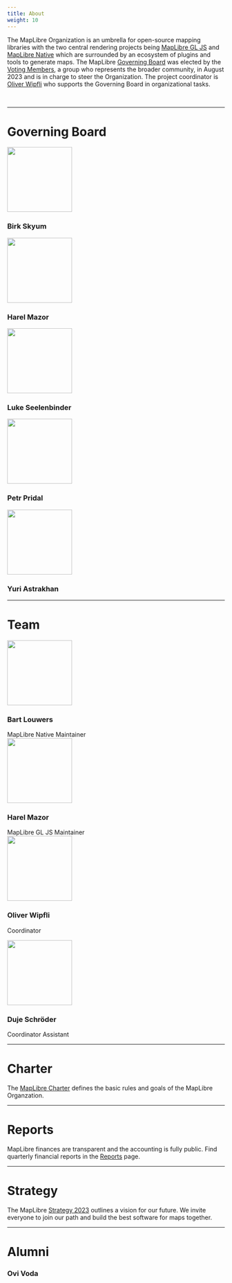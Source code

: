 ```yaml
---
title: About
weight: 10
---
```


  <p class="text-center">
    The MapLibre Organization is an umbrella for open-source mapping libraries
    with the two central rendering projects being
    <a href="https://github.com/maplibre/maplibre-gl-js">MapLibre GL JS</a> and
    <a href="https://github.com/maplibre/maplibre-native">MapLibre Native</a>
    which are surrounded by an ecosystem of plugins and tools to generate maps.
    The MapLibre <a href="https://maplibre.org/about/">Governing Board</a> was
    elected by the
    <a href="https://github.com/maplibre/maplibre/blob/main/VOTING_MEMBERS.md"
      >Voting Members</a
    >, a group who represents the broader community, in August 2023 and is in
    charge to steer the Organization. The project coordinator is
    <a href="https://github.com/wipfli">Oliver Wipfli</a> who supports the
    Governing Board in organizational tasks.
  </p>

<br />
<hr/>
<h1 class="text-center">Governing Board</h1>

<div class="container">
  <div class="row justify-content-center">
    <div class="col-xl-2 text-center">
      <a href="birk">
      <img
        src="https://avatars.githubusercontent.com/u/74932975?v=4"
        width="150"
        class="rounded-circle mt-3"
      />
    </a>
        <h3 class="m-3">Birk Skyum</h3>
    </div>
    <div class="col-xl-2 text-center">
      <a href="harel">
      <img
        src="https://avatars.githubusercontent.com/u/3269297?v=4"
        width="150"
        class="rounded-circle mt-3"
      />
    </a>
      <h3 class="m-3">Harel Mazor</h3>
    </div>
    <div class="col-xl-2 text-center">
      <a href="luke">
      <img
        src="https://avatars.githubusercontent.com/u/157650?v=4"
        width="150"
        class="rounded-circle mt-3"
      />
    </a>
        <h3 class="m-3">Luke Seelenbinder</h3>
    </div>
    <div class="col-xl-2 text-center">
      <a href="petr">
      <img
        src="https://avatars.githubusercontent.com/u/59284?v=4"
        width="150"
        class="rounded-circle mt-3"
      />
    </a>
        <h3 class="m-3">Petr Pridal</h3>
    </div>
    <div class="col-xl-2 text-center">
      <a href="yuri">
      <img
        src="https://avatars.githubusercontent.com/u/1641515?v=4"
        width="150"
        class="rounded-circle mt-3"
      />
    </a>
        <h3 class="m-3">Yuri Astrakhan</h3>
    </div>
  </div>
</div>

<hr class="mt-5"/>
<h1 class="text-center">Team</h1>

<div class="container">
  <div class="row justify-content-center">
    <div class="col-xl-2 text-center">
      <a href="bart">
      <img
        src="https://avatars.githubusercontent.com/u/649392?v=4"
        width="150"
        class="rounded-circle mt-3"
      />
    </a>
        <h3 class="m-3">Bart Louwers</h3>
        MapLibre Native Maintainer
    </div>
    <div class="col-xl-2 text-center">
      <a href="harel">
      <img
        src="https://avatars.githubusercontent.com/u/3269297?v=4"
        width="150"
        class="rounded-circle mt-3"
      />
    </a>
      <h3 class="m-3">Harel Mazor</h3>
      MapLibre GL JS Maintainer
    </div>
    <div class="col-xl-2 text-center">
      <a href="oliver">
      <img
        src="https://avatars.githubusercontent.com/u/53421382?v=4"
        width="150"
        class="rounded-circle mt-3"
      />
    </a>
        <h3 class="m-3">Oliver Wipfli</h3>
        <p>Coordinator</p>  
    </div>
    <div class="col-xl-2 text-center">
      <a href="duje">
      <img
        src="https://avatars.githubusercontent.com/u/23352538?v=4"
        width="150"
        class="rounded-circle mt-3"
      />
    </a>
      <h3 class="m-3">Duje Schröder</h3>
      Coordinator Assistant
    </div>
  </div>
</div>

<div class="text-center">
<hr/>
<h1 class="text-center">Charter</h1>

The [MapLibre Charter](https://github.com/maplibre/maplibre/blob/main/CHARTER.md) defines the basic rules and goals of the MapLibre Organzation.

<hr/>
<h1 class="text-center">Reports</h1>

MapLibre finances are transparent and the accounting is fully public. Find quarterly financial reports in the [Reports](reports) page.

<hr/>
<h1 class="text-center">Strategy</h1>
The MapLibre <a href="https://drive.google.com/file/d/1F5abpGx8VlVse4SHGwxgRRY1wQ29i-0_/view?usp=share_link">Strategy 2023</a> outlines a vision for our future. We invite everyone to join our path and build the best software for maps together.

<hr class="mt-5"/>
<h1 class="text-center">Alumni</h1>
<div class="container">
  <div class="row justify-content-center">
    <div class="col-xl-2 text-center">
        <h3 class="m-3">Ovi Voda</h3>
    </div>
  </div>
</div>

</div>
